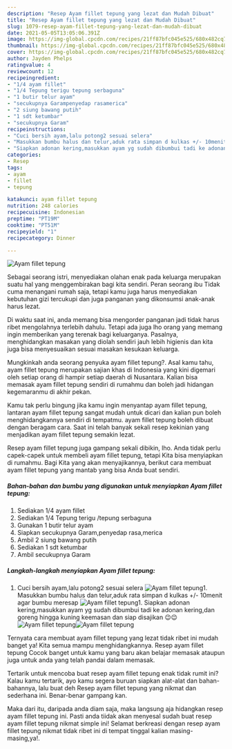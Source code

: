 ```yaml
---
description: "Resep Ayam fillet tepung yang lezat dan Mudah Dibuat"
title: "Resep Ayam fillet tepung yang lezat dan Mudah Dibuat"
slug: 1079-resep-ayam-fillet-tepung-yang-lezat-dan-mudah-dibuat
date: 2021-05-05T13:05:06.391Z
image: https://img-global.cpcdn.com/recipes/21ff87bfc045e525/680x482cq70/ayam-fillet-tepung-foto-resep-utama.jpg
thumbnail: https://img-global.cpcdn.com/recipes/21ff87bfc045e525/680x482cq70/ayam-fillet-tepung-foto-resep-utama.jpg
cover: https://img-global.cpcdn.com/recipes/21ff87bfc045e525/680x482cq70/ayam-fillet-tepung-foto-resep-utama.jpg
author: Jayden Phelps
ratingvalue: 4
reviewcount: 12
recipeingredient:
- "1/4 ayam fillet"
- "1/4 Tepung terigu tepung serbaguna"
- "1 butir telur ayam"
- "secukupnya Garampenyedap rasamerica"
- "2 siung bawang putih"
- "1 sdt ketumbar"
- "secukupnya Garam"
recipeinstructions:
- "Cuci bersih ayam,lalu potong2 sesuai selera"
- "Masukkan bumbu halus dan telur,aduk rata simpan d kulkas +/- 10menit agar bumbu meresap"
- "Siapkan adonan kering,masukkan ayam yg sudah dibumbui tadi ke adonan kering,dan goreng hingga kuning keemasan dan siap disajikan 😉😉"
categories:
- Resep
tags:
- ayam
- fillet
- tepung

katakunci: ayam fillet tepung 
nutrition: 248 calories
recipecuisine: Indonesian
preptime: "PT19M"
cooktime: "PT51M"
recipeyield: "1"
recipecategory: Dinner

---
```



![Ayam fillet tepung](https://img-global.cpcdn.com/recipes/21ff87bfc045e525/680x482cq70/ayam-fillet-tepung-foto-resep-utama.jpg)

Sebagai seorang istri, menyediakan olahan enak pada keluarga merupakan suatu hal yang menggembirakan bagi kita sendiri. Peran seorang ibu Tidak cuma menangani rumah saja, tetapi kamu juga harus menyediakan kebutuhan gizi tercukupi dan juga panganan yang dikonsumsi anak-anak harus lezat.

Di waktu  saat ini, anda memang bisa mengorder panganan jadi tidak harus ribet mengolahnya terlebih dahulu. Tetapi ada juga lho orang yang memang ingin memberikan yang terenak bagi keluarganya. Pasalnya, menghidangkan masakan yang diolah sendiri jauh lebih higienis dan kita juga bisa menyesuaikan sesuai masakan kesukaan keluarga. 



Mungkinkah anda seorang penyuka ayam fillet tepung?. Asal kamu tahu, ayam fillet tepung merupakan sajian khas di Indonesia yang kini digemari oleh setiap orang di hampir setiap daerah di Nusantara. Kalian bisa memasak ayam fillet tepung sendiri di rumahmu dan boleh jadi hidangan kegemaranmu di akhir pekan.

Kamu tak perlu bingung jika kamu ingin menyantap ayam fillet tepung, lantaran ayam fillet tepung sangat mudah untuk dicari dan kalian pun boleh menghidangkannya sendiri di tempatmu. ayam fillet tepung boleh dibuat dengan beragam cara. Saat ini telah banyak sekali resep kekinian yang menjadikan ayam fillet tepung semakin lezat.

Resep ayam fillet tepung juga gampang sekali dibikin, lho. Anda tidak perlu capek-capek untuk membeli ayam fillet tepung, tetapi Kita bisa menyiapkan di rumahmu. Bagi Kita yang akan menyajikannya, berikut cara membuat ayam fillet tepung yang mantab yang bisa Anda buat sendiri.

<!--inarticleads1-->

##### Bahan-bahan dan bumbu yang digunakan untuk menyiapkan Ayam fillet tepung:

1. Sediakan 1/4 ayam fillet
1. Sediakan 1/4 Tepung terigu /tepung serbaguna
1. Gunakan 1 butir telur ayam
1. Siapkan secukupnya Garam,penyedap rasa,merica
1. Ambil 2 siung bawang putih
1. Sediakan 1 sdt ketumbar
1. Ambil secukupnya Garam




<!--inarticleads2-->

##### Langkah-langkah menyiapkan Ayam fillet tepung:

1. Cuci bersih ayam,lalu potong2 sesuai selera
<img src="https://img-global.cpcdn.com/steps/ffb2de98ccbb9244/160x128cq70/ayam-fillet-tepung-langkah-memasak-1-foto.jpg" alt="Ayam fillet tepung">1. Masukkan bumbu halus dan telur,aduk rata simpan d kulkas +/- 10menit agar bumbu meresap
<img src="https://img-global.cpcdn.com/steps/bbdd0663905b3ebc/160x128cq70/ayam-fillet-tepung-langkah-memasak-2-foto.jpg" alt="Ayam fillet tepung">1. Siapkan adonan kering,masukkan ayam yg sudah dibumbui tadi ke adonan kering,dan goreng hingga kuning keemasan dan siap disajikan 😉😉
<img src="https://img-global.cpcdn.com/steps/35d44251a40b7d9d/160x128cq70/ayam-fillet-tepung-langkah-memasak-3-foto.jpg" alt="Ayam fillet tepung"><img src="https://img-global.cpcdn.com/steps/814c662fb2272009/160x128cq70/ayam-fillet-tepung-langkah-memasak-3-foto.jpg" alt="Ayam fillet tepung">



Ternyata cara membuat ayam fillet tepung yang lezat tidak ribet ini mudah banget ya! Kita semua mampu menghidangkannya. Resep ayam fillet tepung Cocok banget untuk kamu yang baru akan belajar memasak ataupun juga untuk anda yang telah pandai dalam memasak.

Tertarik untuk mencoba buat resep ayam fillet tepung enak tidak rumit ini? Kalau kamu tertarik, ayo kamu segera buruan siapkan alat-alat dan bahan-bahannya, lalu buat deh Resep ayam fillet tepung yang nikmat dan sederhana ini. Benar-benar gampang kan. 

Maka dari itu, daripada anda diam saja, maka langsung aja hidangkan resep ayam fillet tepung ini. Pasti anda tiidak akan menyesal sudah buat resep ayam fillet tepung nikmat simple ini! Selamat berkreasi dengan resep ayam fillet tepung nikmat tidak ribet ini di tempat tinggal kalian masing-masing,ya!.

